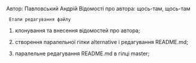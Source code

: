 Автор: Павловський Андрій
Відомості про автора: щось-там, щось-там

     Етапи редагування файлу
1) клонування та внесення відомостей про автора;
2) створення паралельної гілки alternative і редагування README.md;

3) паралельне редагування README.md в гілці master;

